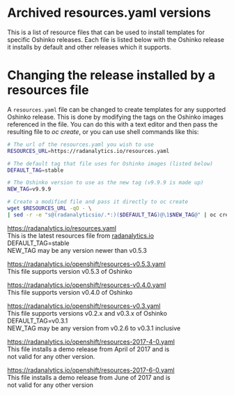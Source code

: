 # Archived resources.yaml versions

This is a list of resource files that
can be used to install templates for specific Oshinko releases.
Each file is listed below with the Oshinko release it
installs by default and other releases which it supports.

# Changing the release installed by a resources file 

A `resources.yaml` file can be changed to create templates
for any supported Oshinko release. This is done by modifying
the tags on the Oshinko images referenced in the file. You
can do this with a text editor and then pass the resulting file
to *oc create*, or you can use shell commands like this:

```bash
# The url of the resources.yaml you wish to use
RESOURCES_URL=https://radanalytics.io/resources.yaml

# The default tag that file uses for Oshinko images (listed below)
DEFAULT_TAG=stable

# The Oshinko version to use as the new tag (v9.9.9 is made up)
NEW_TAG=v9.9.9

# Create a modified file and pass it directly to oc create
wget $RESOURCES_URL -qO - \
| sed -r -e "s@(radanalyticsio/.*:)($DEFAULT_TAG)@\1$NEW_TAG@" | oc create -f -
```

https://radanalytics.io/resources.yaml  
This is the latest resources file from [radanalytics.io](https://radanalytics.io)  
DEFAULT_TAG=stable  
NEW_TAG may be any version newer than v0.5.3

https://radanalytics.io/openshift/resources-v0.5.3.yaml  
This file supports version v0.5.3 of Oshinko  

https://radanalytics.io/openshift/resources-v0.4.0.yaml  
This file supports version v0.4.0 of Oshinko  

https://radanalytics.io/openshift/resources-v0.3.yaml  
This file supports versions v0.2.x and v0.3.x of Oshinko  
DEFAULT_TAG=v0.3.1  
NEW_TAG may be any version from v0.2.6 to v0.3.1 inclusive  

https://radanalytics.io/openshift/resources-2017-4-0.yaml  
This file installs a demo release from April of 2017 and is  
not valid for any other version.  

https://radanalytics.io/openshift/resources-2017-6-0.yaml  
This file installs a demo release from June of 2017 and is  
not valid for any other version  
